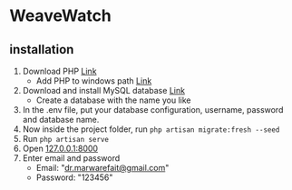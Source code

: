 # WeaveWatch

## installation
1. Download PHP [Link](https://windows.php.net/downloads/releases/php-8.2.13-nts-Win32-vs16-x64.zip)
    - Add PHP to windows path [Link](https://www.forevolve.com/en/articles/2016/10/27/how-to-add-your-php-runtime-directory-to-your-windows-10-path-environment-variable/)
2. Download and install MySQL database [Link](https://dev.mysql.com/get/Downloads/MySQLInstaller/mysql-installer-community-8.0.35.0.msi)
    - Create a database with the name you like
3. In the .env file, put your database configuration, username, password and database name.
4. Now inside the project folder, run `php artisan migrate:fresh --seed`
5. Run `php artisan serve`
6. Open [127.0.0.1:8000](http://127.0.0.1:8000)
7. Enter email and password
    - Email: "dr.marwarefait@gmail.com"
    - Password: "123456"